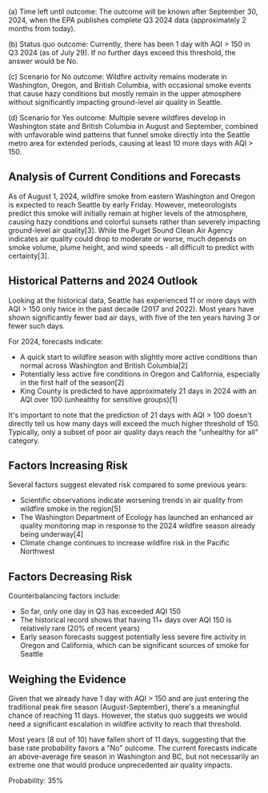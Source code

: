 (a) Time left until outcome: The outcome will be known after September 30, 2024, when the EPA publishes complete Q3 2024 data (approximately 2 months from today).

(b) Status quo outcome: Currently, there has been 1 day with AQI > 150 in Q3 2024 (as of July 29). If no further days exceed this threshold, the answer would be No.

(c) Scenario for No outcome: Wildfire activity remains moderate in Washington, Oregon, and British Columbia, with occasional smoke events that cause hazy conditions but mostly remain in the upper atmosphere without significantly impacting ground-level air quality in Seattle.

(d) Scenario for Yes outcome: Multiple severe wildfires develop in Washington state and British Columbia in August and September, combined with unfavorable wind patterns that funnel smoke directly into the Seattle metro area for extended periods, causing at least 10 more days with AQI > 150.

## Analysis of Current Conditions and Forecasts

As of August 1, 2024, wildfire smoke from eastern Washington and Oregon is expected to reach Seattle by early Friday. However, meteorologists predict this smoke will initially remain at higher levels of the atmosphere, causing hazy conditions and colorful sunsets rather than severely impacting ground-level air quality[3]. While the Puget Sound Clean Air Agency indicates air quality could drop to moderate or worse, much depends on smoke volume, plume height, and wind speeds - all difficult to predict with certainty[3].

## Historical Patterns and 2024 Outlook

Looking at the historical data, Seattle has experienced 11 or more days with AQI > 150 only twice in the past decade (2017 and 2022). Most years have shown significantly fewer bad air days, with five of the ten years having 3 or fewer such days.

For 2024, forecasts indicate:
- A quick start to wildfire season with slightly more active conditions than normal across Washington and British Columbia[2]
- Potentially less active fire conditions in Oregon and California, especially in the first half of the season[2]
- King County is predicted to have approximately 21 days in 2024 with an AQI over 100 (unhealthy for sensitive groups)[1]

It's important to note that the prediction of 21 days with AQI > 100 doesn't directly tell us how many days will exceed the much higher threshold of 150. Typically, only a subset of poor air quality days reach the "unhealthy for all" category.

## Factors Increasing Risk

Several factors suggest elevated risk compared to some previous years:
- Scientific observations indicate worsening trends in air quality from wildfire smoke in the region[5]
- The Washington Department of Ecology has launched an enhanced air quality monitoring map in response to the 2024 wildfire season already being underway[4]
- Climate change continues to increase wildfire risk in the Pacific Northwest

## Factors Decreasing Risk

Counterbalancing factors include:
- So far, only one day in Q3 has exceeded AQI 150
- The historical record shows that having 11+ days over AQI 150 is relatively rare (20% of recent years)
- Early season forecasts suggest potentially less severe fire activity in Oregon and California, which can be significant sources of smoke for Seattle

## Weighing the Evidence

Given that we already have 1 day with AQI > 150 and are just entering the traditional peak fire season (August-September), there's a meaningful chance of reaching 11 days. However, the status quo suggests we would need a significant escalation in wildfire activity to reach that threshold.

Most years (8 out of 10) have fallen short of 11 days, suggesting that the base rate probability favors a "No" outcome. The current forecasts indicate an above-average fire season in Washington and BC, but not necessarily an extreme one that would produce unprecedented air quality impacts.

Probability: 35%